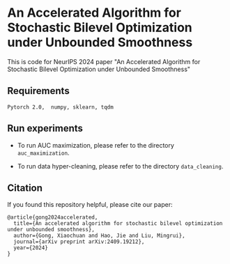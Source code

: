 # An Accelerated Algorithm for Stochastic Bilevel Optimization under Unbounded Smoothness

This is code for NeurIPS 2024 paper "An Accelerated Algorithm for Stochastic Bilevel Optimization under Unbounded Smoothness"

## Requirements
`Pytorch 2.0,  numpy, sklearn, tqdm
`

## Run experiments

- To run AUC maximization, please refer to the directory `auc_maximization`.

- To run data hyper-cleaning, please refer to the directory `data_cleaning`.

## Citation
If you found this repository helpful, please cite our paper:

```
@article{gong2024accelerated,
  title={An accelerated algorithm for stochastic bilevel optimization under unbounded smoothness},
  author={Gong, Xiaochuan and Hao, Jie and Liu, Mingrui},
  journal={arXiv preprint arXiv:2409.19212},
  year={2024}
}

```